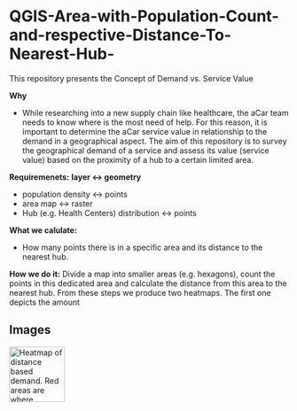 # QGIS-Area-with-Population-Count-and-respective-Distance-To-Nearest-Hub-
This repository presents the Concept of Demand vs. Service Value

**Why**
- While researching into a new supply chain like healthcare, the aCar team needs to know where is the most need of help. For this reason, it is important to determine the aCar service value in relationship to the demand in a geographical aspect. The aim of this repository is to survey the geographical demand of a service and assess its value (service value) based on the proximity of a hub to a certain limited area. 

**Requiremenets:**
**layer <-> geometry**
- population density <-> points
- area map <-> raster
- Hub (e.g. Health Centers) distribution <-> points

**What we calulate:**
- How many points there is in a specific area and its distance to the nearest hub. 

**How we do it:**
Divide a map into smaller areas (e.g. hexagons), count the points in this dedicated area and calculate the distance from this area to the nearest hub.
From these steps we produce two heatmaps. The first one depicts the amount 

## Images

<img src="/Users/juan.j.jaramillohenkel.com/Documents/GitHub/extreme_user_map.jpeg" alt="Heatmap of distance based demand. Red areas are where extreme users need services" style="height: 100px; width:100px;"/>


